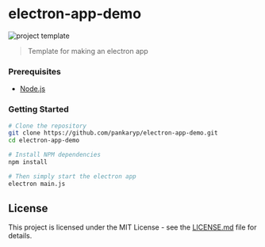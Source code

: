 # electron-app-demo

![project template](https://img.shields.io/badge/project-template-blue.svg?style=flat-square)

> Template for making an electron app

### Prerequisites

* [Node.js](https://nodejs.org/en/)

### Getting Started

```sh
# Clone the repository
git clone https://github.com/pankaryp/electron-app-demo.git
cd electron-app-demo

# Install NPM dependencies
npm install

# Then simply start the electron app
electron main.js
```

## License

This project is licensed under the MIT License - see the [LICENSE.md](LICENSE.md) file for details.

